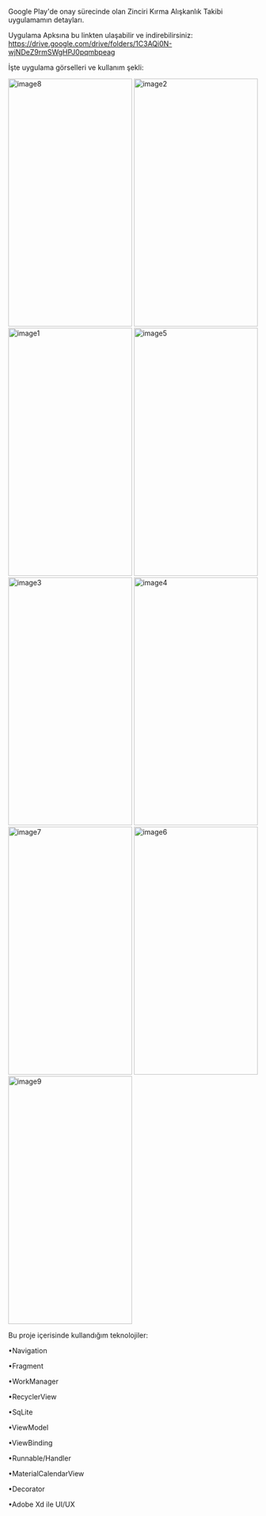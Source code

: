 Google Play'de onay sürecinde olan Zinciri Kırma Alışkanlık Takibi uygulamamın detayları. 

Uygulama Apksına bu linkten ulaşabilir ve indirebilirsiniz: https://drive.google.com/drive/folders/1C3AQi0N-wjNDeZ9rmSWgHPJ0pqmbpeag

İşte uygulama görselleri ve kullanım şekli:

<img src="https://github.com/AliDmrcIo/ZinciriKirma/assets/110434358/cf403c50-21d2-4bd9-88fa-2b7e9b296e9a" alt="image8" width="250" height="500">
<img src="https://github.com/AliDmrcIo/ZinciriKirma/assets/110434358/2c128974-aced-4a0c-81b2-9a4f644a2f49" alt="image2" width="250" height="500">
<img src="https://github.com/AliDmrcIo/ZinciriKirma/assets/110434358/368dd4a8-e3b6-4764-8528-f943b9e04224" alt="image1" width="250" height="500">
<img src="https://github.com/AliDmrcIo/ZinciriKirma/assets/110434358/e212deb1-5bd5-4c81-98dc-e0c83e9d9cb6" alt="image5" width="250" height="500">
<img src="https://github.com/AliDmrcIo/ZinciriKirma/assets/110434358/639d1298-cd99-4dc7-97b0-931d42c806d9" alt="image3" width="250" height="500">
<img src="https://github.com/AliDmrcIo/ZinciriKirma/assets/110434358/e79ba6e7-09ee-4b3f-aa14-a4f971937a61" alt="image4" width="250" height="500">
<img src="https://github.com/AliDmrcIo/ZinciriKirma/assets/110434358/1fb88ac3-e248-4c06-9824-447657bd2b16" alt="image7" width="250" height="500">
<img src="https://github.com/AliDmrcIo/ZinciriKirma/assets/110434358/2483f529-8d65-4b2c-a872-644a02f6676b" alt="image6" width="250" height="500">
<img src="https://github.com/AliDmrcIo/ZinciriKirma/assets/110434358/bcc474b5-a219-48cd-971c-bf636de34a33" alt="image9" width="250" height="500">

Bu proje içerisinde kullandığım teknolojiler:

•Navigation

•Fragment

•WorkManager

•RecyclerView

•SqLite

•ViewModel

•ViewBinding

•Runnable/Handler

•MaterialCalendarView

•Decorator

•Adobe Xd ile UI/UX